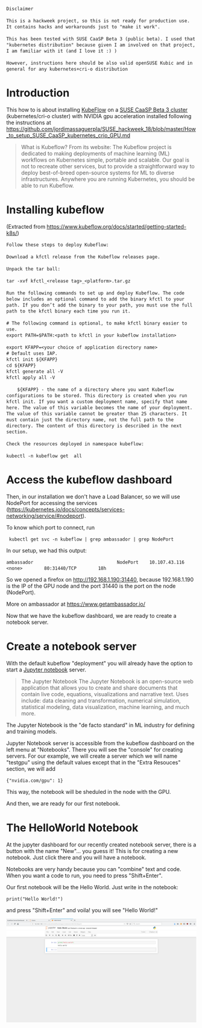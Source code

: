 
    Disclaimer

    This is a hackweek project, so this is not ready for production use. It contains hacks and workarounds just to "make it work".

    This has been tested with SUSE CaaSP Beta 3 (public beta). I used that "kubernetes distribution" because given I am involved on that project, I am familiar with it (and I love it :) )

    However, instructions here should be also valid openSUSE Kubic and in general for any kubernetes+cri-o distribution


# Introduction

This how to is about installing [KubeFlow](https://www.kubeflow.org) on a [SUSE CaaSP Beta 3 cluster](https://www.suse.com/betaprogram/caasp-beta/)
(kubernetes/cri-o cluster) with NVIDIA gpu acceleration installed following the instructions at https://github.com/jordimassaguerpla/SUSE_hackweek_18/blob/master/How_to_setup_SUSE_CaaSP_kubernetes_crio_GPU.md

> What is Kubeflow? From its website:
> The Kubeflow project is dedicated to making deployments of machine learning (ML) workflows on Kubernetes simple, portable and scalable. Our goal is not to recreate other services, but to provide a straightforward way to deploy best-of-breed open-source systems for ML to diverse infrastructures. Anywhere you are running Kubernetes, you should be able to run Kubeflow.

# Installing kubeflow

(Extracted from https://www.kubeflow.org/docs/started/getting-started-k8s/)

    Follow these steps to deploy Kubeflow:

    Download a kfctl release from the Kubeflow releases page.

    Unpack the tar ball:

    tar -xvf kfctl_<release tag>_<platform>.tar.gz

    Run the following commands to set up and deploy Kubeflow. The code below includes an optional command to add the binary kfctl to your path. If you don’t add the binary to your path, you must use the full path to the kfctl binary each time you run it.

    # The following command is optional, to make kfctl binary easier to use.
    export PATH=$PATH:<path to kfctl in your kubeflow installation>

    export KFAPP=<your choice of application directory name>
    # Default uses IAP.
    kfctl init ${KFAPP}
    cd ${KFAPP}
    kfctl generate all -V
    kfctl apply all -V

        ${KFAPP} - the name of a directory where you want Kubeflow configurations to be stored. This directory is created when you run kfctl init. If you want a custom deployment name, specify that name here. The value of this variable becomes the name of your deployment. The value of this variable cannot be greater than 25 characters. It must contain just the directory name, not the full path to the directory. The content of this directory is described in the next section.

    Check the resources deployed in namespace kubeflow:

    kubectl -n kubeflow get  all


# Access the kubeflow dashboard

Then, in our installation we don't have a Load Balancer, so we will use NodePort for accessing the services (https://kubernetes.io/docs/concepts/services-networking/service/#nodeport). 

To know which port to connect, run

     kubectl get svc -n kubeflow | grep ambassador | grep NodePort
     
In our setup, we had this output:

    ambassador                               NodePort    10.107.43.116    <none>        80:31440/TCP        18h

So we opened a firefox on http://192.168.1.190:31440, because 192.168.1.190 is the IP of the GPU node and the port 31440 is the port
on the node (NodePort).

More on ambassador at https://www.getambassador.io/

Now that we have the kubeflow dashboard, we are ready to create a notebook server.

# Create a notebook server

With the default kubeflow "deployment" you will already have the option to start a [Jupyter notebook](https://jupyter.org/) server.

> The Jupyter Notebook
> The Jupyter Notebook is an open-source web application that allows you to create and share documents that contain live code, equations, visualizations and narrative text. Uses include: data cleaning and transformation, numerical simulation, statistical modeling, data visualization, machine learning, and much more.

The Jupyter Notebook is the "de facto standard" in ML industry for defining and training models.

Jupyter Notebook server is accessible from the kubeflow dashboard on the left menu at "Notebooks". There you will see the "console"
for creating servers. For our example, we will create a server which we will name "testgpu" using the default values except that 
in the "Extra Resouces" section, we will add

    {"nvidia.com/gpu": 1}
  
This way, the notebook will be sheduled in the node with the GPU.

And then, we are ready for our first notebook.

# The HelloWorld Notebook

At the jupyter dashboard for our recently created notebook server, there is a button with the name "New"... you guess it! This is for
creating a new notebook. Just click there and you will have a notebook.

Notebooks are very handy because you can "combine" text and code. When you want a code to run, you need to press "Shift+Enter".

Our first notebook will be the Hello World. Just write in the notebook:

    print("Hello World!")
  
and press "Shift+Enter" and voila! you will see "Hello World!"

![HelloWorkNotebook](hello_work_jupyter_network.png)


